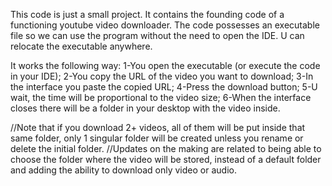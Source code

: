 This code is just a small project.
It contains the founding code of a functioning youtube video downloader.
The code possesses an executable file so we can use the program without the need to open the IDE.
U can relocate the executable anywhere.

It works the following way:
1-You open the executable (or execute the code in your IDE);
2-You copy the URL of the video you want to download;
3-In the interface you paste the copied URL;
4-Press the download button;
5-U wait, the time will be proportional to the video size;
6-When the interface closes there will be a folder in your desktop with the video inside.

//Note that if you download 2+ videos, all of them will be put inside that same folder, only 1 singular folder will be created unless you rename or delete the initial folder.
//Updates on the making are related to being able to choose the folder where the video will be stored, instead of a default folder and adding the ability to download only video or audio.
